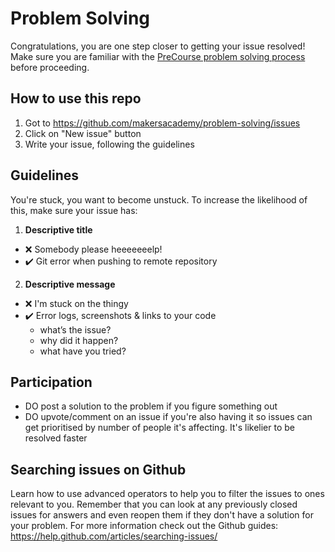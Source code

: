 # Problem Solving

Congratulations, you are one step closer to getting your issue resolved! Make sure you are familiar with the [PreCourse problem solving process](process.md) before proceeding.

## How to use this repo

1. Got to https://github.com/makersacademy/problem-solving/issues
2. Click on "New issue" button
3. Write your issue, following the guidelines

## Guidelines

You're stuck, you want to become unstuck. To increase the likelihood of this, make sure your issue has:

1. **Descriptive title**
  * :x: Somebody please heeeeeeelp!
  * :heavy_check_mark: Git error when pushing to remote repository

2. **Descriptive message**
  * :x: I'm stuck on the thingy
  * :heavy_check_mark: Error logs, screenshots & links to your code
    * what’s the issue?
    * why did it happen?
    * what have you tried?

## Participation

* DO post a solution to the problem if you figure something out
* DO upvote/comment on an issue if you're also having it so issues can get prioritised by number of people it's affecting. It's likelier to be resolved faster


## Searching issues on Github

Learn how to use advanced operators to help you to filter the issues to ones relevant to you. Remember that you can look at any previously closed issues for answers and even reopen them if they don't have a solution for your problem.
For more information check out the Github guides: https://help.github.com/articles/searching-issues/
